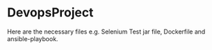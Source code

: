 # DevopsProject
Here are the necessary files e.g. Selenium Test jar file, Dockerfile and ansible-playbook.
